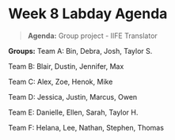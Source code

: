 # Week 8 Labday Agenda

> **Agenda:**  Group project - IIFE Translator


**Groups:**
Team A:  Bin, Debra, Josh, Taylor S.

Team B:  Blair, Dustin, Jennifer, Max

Team C:  Alex, Zoe, Henok, Mike

Team D:  Jessica, Justin, Marcus, Owen

Team E:  Danielle, Ellen, Sarah, Taylor H.

Team F:  Helana, Lee, Nathan, Stephen, Thomas

